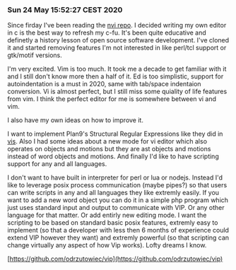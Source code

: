 ### Sun 24 May 15:52:27 CEST 2020

Since firday I've been reading the [nvi repo](https://repo.or.cz/nvi.git). I decided writing my own editor in c is the best way to refresh my c-fu. It's been quite educative and definetly a history lesson of open source software development. I've cloned it and started removing features I'm not interested in like perl/tcl support or gtk/motif versions. 

I'm very excited. Vim is too much. It took me a decade to get familiar with it and I still don't know more then a half of it. Ed is too simplistic, support for autoindentation is a must in 2020, same with tab/space indentaion conversion. Vi is almost perfect, but I still miss some quiality of life features from vim. I think the perfect editor for me is somewhere between vi and vim. 

I also have my own ideas on how to improve it. 

I want to implement Plan9's Structural Regular Expressions like they did in [vis](https://github.com/martanne/vis). Also I had some ideas about a new mode for vi editor which also operates on objects and motions but they are ast objects and motions instead of word objects and motions. And finally I'd like to have scripting support for any and all languages. 

I don't want to have built in interpreter for perl or lua or nodejs. Instead I'd like to leverage posix process communication (maybe pipes?) so that users can write scripts in any and all languages they like extremly easily. If you want to add a new word object you can do it in a simple php program which just uses standard input and output to communicate with VIP. Or any other language for that matter. Or add entirly new editing mode. I want the scripting to be based on standard basic posix features, extremly easy to implement (so that a developer with less then 6 months of experience could extend VIP however they want) and extremly powerful (so that scripting can change virtually any aspect of how Vip works). Lofty dreams I know.

[https://github.com/odrzutowiec/vip](https://github.com/odrzutowiec/vip)
